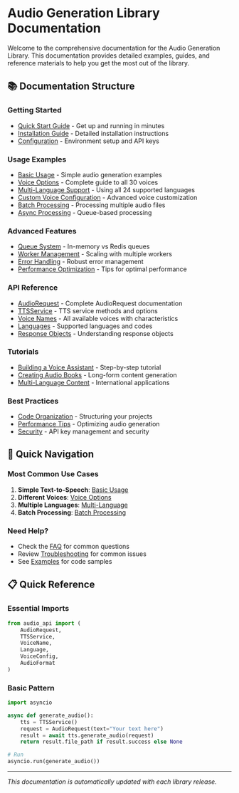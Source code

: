 # Audio Generation Library Documentation

Welcome to the comprehensive documentation for the Audio Generation Library. This documentation provides detailed examples, guides, and reference materials to help you get the most out of the library.

## 📚 Documentation Structure

### Getting Started
- [Quick Start Guide](quick-start.md) - Get up and running in minutes
- [Installation Guide](installation.md) - Detailed installation instructions
- [Configuration](configuration.md) - Environment setup and API keys

### Usage Examples
- [Basic Usage](examples/basic-usage.md) - Simple audio generation examples
- [Voice Options](examples/voice-options.md) - Complete guide to all 30 voices
- [Multi-Language Support](examples/multi-language.md) - Using all 24 supported languages
- [Custom Voice Configuration](examples/custom-voice.md) - Advanced voice customization
- [Batch Processing](examples/batch-processing.md) - Processing multiple audio files
- [Async Processing](examples/async-processing.md) - Queue-based processing

### Advanced Features
- [Queue System](advanced/queue-system.md) - In-memory vs Redis queues
- [Worker Management](advanced/worker-management.md) - Scaling with multiple workers
- [Error Handling](advanced/error-handling.md) - Robust error management
- [Performance Optimization](advanced/performance.md) - Tips for optimal performance

### API Reference
- [AudioRequest](api/audio-request.md) - Complete AudioRequest documentation
- [TTSService](api/tts-service.md) - TTS service methods and options
- [Voice Names](api/voice-names.md) - All available voices with characteristics
- [Languages](api/languages.md) - Supported languages and codes
- [Response Objects](api/responses.md) - Understanding response objects

### Tutorials
- [Building a Voice Assistant](tutorials/voice-assistant.md) - Step-by-step tutorial
- [Creating Audio Books](tutorials/audio-books.md) - Long-form content generation
- [Multi-Language Content](tutorials/multi-language-content.md) - International applications

### Best Practices
- [Code Organization](best-practices/code-organization.md) - Structuring your projects
- [Performance Tips](best-practices/performance.md) - Optimizing audio generation
- [Security](best-practices/security.md) - API key management and security

## 🚀 Quick Navigation

### Most Common Use Cases
1. **Simple Text-to-Speech**: [Basic Usage](examples/basic-usage.md)
2. **Different Voices**: [Voice Options](examples/voice-options.md)
3. **Multiple Languages**: [Multi-Language](examples/multi-language.md)
4. **Batch Processing**: [Batch Processing](examples/batch-processing.md)

### Need Help?
- Check the [FAQ](faq.md) for common questions
- Review [Troubleshooting](troubleshooting.md) for common issues
- See [Examples](examples/) for code samples

## 📋 Quick Reference

### Essential Imports
```python
from audio_api import (
    AudioRequest, 
    TTSService, 
    VoiceName, 
    Language,
    VoiceConfig,
    AudioFormat
)
```

### Basic Pattern
```python
import asyncio

async def generate_audio():
    tts = TTSService()
    request = AudioRequest(text="Your text here")
    result = await tts.generate_audio(request)
    return result.file_path if result.success else None

# Run
asyncio.run(generate_audio())
```

---

*This documentation is automatically updated with each library release.*